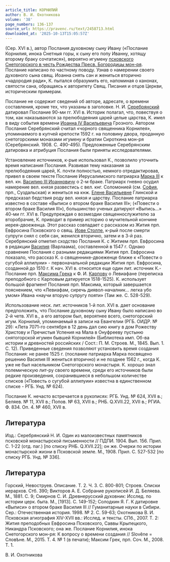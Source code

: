 ```yaml
---
article_title: КОРНИЛИЙ
author: В. И. Охотникова
volume: '38'
page_numbers: 136-137
source_url: https://pravenc.ru/text/2458713.html
downloaded_at: '2025-10-13T15:05:57Z'
---
```


(Сер. XVI в.), автор Послания духовному сыну Ивану («Послание Корнилия, инока Снетныя горы, к сыну его попу Иванну, хотящу второму браку сочтатися»), вероятно игумену [псковского Снетогорского в честь Рождества Пресв. Богородицы мон-ря](<https://pravenc.ru/text/псковского Снетогорского в честь Рождества Пресв  Богородицы мон-ря.html>). Послание написано по частному поводу. Узнав о намерении своего духовного сына свящ. Иоанна снять сан и жениться вторично «чадородия ради», К. пытался образумить его, напоминая о канонах, святости сана, обращаясь к авторитету Свящ. Писания и отцов Церкви, историческим примерам.

Послание не содержит сведений об авторе, адресате, о времени составления, кроме тех, что указаны в заголовке. Н. И. [Серебрянский](https://pravenc.ru/text/Серебрянский.html) датировал Послание 90-ми гг. XVI в. Историк полагал, что, повествуя о том, как наказываются за прелюбодеяния царей целые царства, К. имел в виду события времени [Иоанна IV Васильевича](<https://pravenc.ru/text/Иоанна IV Васильевича.html>) Грозного. Автором Послания Серебрянский считал «чорного священника Корнилея», упоминаемого в купчей крепости 1592 г. на половину двора, проданную снетогорскими монахами игумену и братии Сироткина мон-ря (Серебрянский. 1908. С. 490-495). Предложенные Серебрянским датировка и атрибуция Послания были приняты исследователями.

Установление источников, к-рые использовал К., позволило уточнить время написания Послания. Развивая тему наказания за прелюбодеяния царей, К. почти полностью, немного отредактировав, привел в своем тексте Послание Иерусалимского патриарха [Марка III](<https://pravenc.ru/text/Марка III.html>) к вел. кн. [Василию III Иоанновичу](<https://pravenc.ru/text/Василий III Иоаннович.html>) о 2-м браке. Патриарх гневно осудил намерение вел. князя развестись с вел. кнг. Соломонией (см. [София](https://pravenc.ru/text/София.html), прп., Суздальская) и жениться на кнж. [Елене Васильевне](<https://pravenc.ru/text/Елене Васильевне.html>) Глинской и предсказал бедствия роду вел. князя и царству. Послание патриарха известно в составе «Выписи о втором браке Василия III»; («Повести о втором браке Василия III»), большинство ученых датируют «Выпись...» 40-ми гг. XVI в. Предупреждая о возмездии священнослужителю за второбрачие, К. приводит в пример историю о мучительной кончине иерея-двоеженца. Этот рассказ совпадает с рассказом из Жития прп. Евфросина Псковского о свящ. [Иове Столпе](<https://pravenc.ru/text/Иове Столпе.html>), к-рый после смерти супруги снял с себя сан, женился вторично, затем и в 3-й раз. Серебрянский отметил сходство Послания К. с Житием прп. Евфросина в редакции [Василия](https://pravenc.ru/text/Василий.html) (Варлаама), составленной в 1547 г. Однако сравнение Послания с разными редакциями Жития прп. Евфросина показало, что рассказ К. о священнике-двоеженце ближе к «Повести о сугубой аллилуии» - первоначальной редакции Жития прп. Евфросина, созданной до 1510 г. К нач. XVI в. относится еще один лит. источник К.- Послание прп. [Максима Грека](<https://pravenc.ru/text/Максим Грек.html>) к Ф. И. [Карпову](https://pravenc.ru/text/Карпов.html) о Левиафане (переписка преподобного с Карповым датируется 1518-1525). К. использует большой фрагмент Послания прп. Максима, который завершается пояснением, что «Левиафам, сиречь диявол-началник... легка убо умом» Ивана «научи вторую супругу пояти» (Там же. С. 528-529).

Использование неск. лит. источников 1-й пол. XVI в. дает основание предположить, что Послание духовному сыну Ивану было написано во 2-й четв. XVI в., а его автором был, вероятнее всего, снетогорский игум. Корнилий, упоминаемый в записи на Евангелии (РГБ. ОИДР. № 29): «Лета 7071-го сентября в 12 день дал сию книгу в дом Рожеству Христову и Пречистыя Успения на Мала в Онуфрееву пустыню снятогорской игумен бывшей Корнилей» (Библиотека имп. Об-ва истории и древностей российских / Сост.: П. М. Строев. М., 1845. Вып. 1. С. 12). Приведенные сведения позволяют установить время создания Послания: не ранее 1525 г. (послание патриарха Марка посвящено решению Василия III жениться вторично) и не позднее 1562 г., когда К. уже не был насельником Снетогорского монастыря. К. хорошо знал полемическую лит-ру своего времени, среди его источников были редкие произведения, сохранившиеся в небольшом количестве списков («Повесть о сугубой аллилуии» известна в единственном списке - РГБ. Унд. № 624).

Послание К. нечасто встречается в рукописях: РГБ. Унд. № 624, XVII в.; Беляев. № 11, XVII в.; Попов. № 63, XVII в.; РНБ. Q.XVII.22, XVII в.; РГИА. Ф. 834. Оп. 4. № 460, XVII в.

## Литература

Изд.: Серебрянский Н. И. Один из малоизвестных памятников псковской монастырской письменности // ПДПИ. 1904. Вып. 156. Прил. С. 1-22 (отд. паг.) [по списку РНБ. Q.XVII.22]; он же. Очерки по истории монастырской жизни в Псковской земле. М., 1908. Прил. С. 527-532 [по списку РГБ. Унд. № 336].

## Литература

Горский, Невоструев. Описание. Т. 2. Ч. 3. С. 800-801; Строев. Списки иерархов. Стб. 390; Викторов А. Е. Собрание рукописей И. Д. Беляева. М., 1881. С. 9; Смирнов С. И. Древнерусский духовник: Исслед. по истории церк. быта. М., [1913]. С. 149-152; Солодкин Я. Г. К датировке «Выписи» о втором браке Василия III // Гуманитарные науки в Сибири. Сер.: Отечественная история. 1998. № 2. С. 59-63; Охотникова В. И. Псковская агиография XIV-XVII вв.: Исслед. и тексты. СПб., 2007. Т. 2: Жития преподобных Евфросина Псковского, Саввы Крыпецкого, Никандра Псковского; она же. Послание Корнилия, инока Снетогорского мон-ря: К вопросу о времени создания // Slovĕne = Словѣне. М., 2015. Т. 4. № 1 (в печати); Максим Грек, прп. Соч. М., 2008. Т. 1.

В. И. Охотникова
